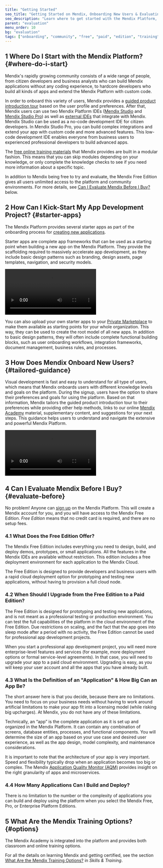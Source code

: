 ```yaml
---
title: "Getting Started"
seo_title: "Getting Started on Mendix, Onboarding New Users & Evaluating the Platform"
seo_description: "Learn where to get started with the Mendix Platform, how to make the most of the Free Edition, how Mendix onboards new users & training options."
parent: "evaluation"
menu_order: 10
bg: "evaluation"
tags: ["onboarding", "community", "free", "paid", "edition", "training"]
---
```


## 1 Where Do I Start with the Mendix Platform? {#where-do-i-start}

Mendix's rapidly growing community consists of a wide range of people, from citizen developers and business analysts who can build Mendix applications without any coding experience, to hardcore developers who build all kinds of apps and extend the Mendix Platform with custom code.

In order to onboard this variety of users, Mendix provides a [guided product introduction tour](#tailored-guidance) based on the user profile and preferences. After that, Mendix users can use two Mendix Platform IDEs ([Mendix Studio](../app-lifecycle/app-development#studio) and [Mendix Studio Pro](../app-lifecycle/app-development#studio-pro)) as well as [external IDEs](../enterprise-capabilities/extensibility#external-ides) that integrate with Mendix. Mendix Studio can be used as a no-code development IDE for citizen developers. In Mendix Studio Pro, you can build complex integrations and extend your app with custom code and more advanced features. This low-code development IDE enables everyone from business users to experienced professional developers to build advanced apps.

The [free online training materials](https://academy.mendix.com/link/home) that Mendix provides are built in a modular fashion. This means that you can skip modules depending on your knowledge, or only complete the knowledge checks to see if you need more information about a specific topic.

In addition to Mendix being free to try and evaluate, the Mendix Free Edition gives all users unlimited access to the platform and community environments. For more details, see [Can I Evaluate Mendix Before I Buy?](#evaluate-before) below.

## 2 How Can I Kick-Start My App Development Project? {#starter-apps}

The Mendix Platform provides several starter apps as part of the onboarding process for [creating new applications](../what-can-i-build#can-i-build).

Starter apps are complete app frameworks that can be used as a starting point when building a new app on the Mendix Platform. They provide the scaffolding required to massively accelerate app development, as they include basic design patterns such as branding, design assets, page templates, navigation, and security models.

<video controls  src="attachments/OE_StarterApps.mp4">VIDEO</video>

You can also upload your own starter apps to your [Private Marketplace](https://docs.mendix.com/developerportal/app-store/share-app-store-content#private-app-store) to make them available as starting points for your whole organization. This way, they can be used to create the root model of all new apps. In addition to basic design patterns, they will often include complete functional building blocks, such as user onboarding workflows, integration frameworks, document management, business rules, and processes.

## 3 How Does Mendix Onboard New Users? {#tailored-guidance}

Visual development is fast and easy to understand for all type of users, which means that Mendix onboards users with different knowledge levels and goals on the platform. During the signup, users have the option to share their preferences and goals for using the platform. Based on that information, Mendix tailors the guided product introduction tour to their preferences while providing other help methods, links to our online [Mendix Academy](https://academy.mendix.com/link/home) material, supplementary content, and suggestions for your next steps. This guidance helps users to understand and navigate the extensive and powerful Mendix Platform.

<video controls  src="attachments/guidance.mp4">VIDEO</video>

## 4 Can I Evaluate Mendix Before I Buy? {#evaluate-before}

No problem! Anyone can [sign up](https://signup.mendix.com/link/signup/?source=techevaluationguide) on the Mendix Platform. This will create a Mendix account for you, and you will have access to the Mendix Free Edition. *Free Edition* means that no credit card is required, and there are no setup fees.

### 4.1 What Does the Free Edition Offer?

The Mendix Free Edition includes everything you need to design, build, and deploy demos, prototypes, or small applications. All the features in the Mendix IDEs are available without restriction. This edition includes a free deployment environment for each application to the Mendix Cloud.

The Free Edition is designed to provide developers and business users with a rapid cloud deployment option for prototyping and testing new applications, without having to provision a full cloud node.

### 4.2 When Should I Upgrade from the Free Edition to a Paid Edition?

The Free Edition is designed for prototyping and testing new applications, and is not meant as a professional testing or production environment. You can test the full capabilities of the platform in the cloud environment of the Free Edition. Due restrictions on scaling, and the fact that the app goes into sleep mode after a period with no activity, the Free Edition cannot be used for professional app development projects.

When you start a professional app development project, you will need more enterprise-level features and services (for example, more deployment options or formal service-level agreements). In that case, you will need to upgrade your app to a paid cloud environment. Upgrading is easy, as you will keep your user account and all the apps that you have already built.

### 4.3 What Is the Definition of an "Application" & How Big Can an App Be?

The short answer here is that you decide, because there are no limitations. You need to focus on your business needs without having to work around artificial limitations to make your app fit into a licensing model (while risking big upcharges). At Mendix, you do not have any of these limitations.

Technically, an “app” is the complete application as it is set up and organized in the Mendix Platform. It can contain any combination of screens, database entities, processes, and functional components. You will determine the size of an app based on your use case and desired user experience, as well as the app design, model complexity, and maintenance considerations.

It is important to note that the architecture of your app is very important. Speed and flexibility typically drop when an application becomes too big or complex. The Mendix [Application Quality Monitor (AQM)](../app-lifecycle/quality-monitoring#quality-monitoring) provides insight on the right granularity of apps and microservices.

### 4.4 How Many Applications Can I Build and Deploy?

There is no limitation to the number or the complexity of applications you can build and deploy using the platform when you select the Mendix Free, Pro, or Enterprise Platform Editions.

## 5 What Are the Mendix Training Options? {#options}

The Mendix Academy is integrated into the platform and provides both classroom and online training options.

For all the details on learning Mendix and getting certified, see the section [What Are the Mendix Training Options?](skills-training#training-options) in *Skills & Training*.
